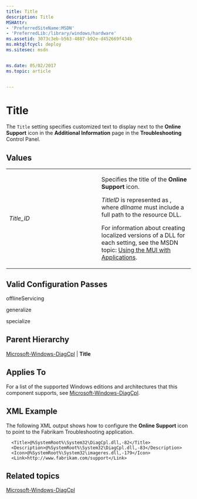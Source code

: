 ```yaml
---
title: Title
description: Title
MSHAttr:
- 'PreferredSiteName:MSDN'
- 'PreferredLib:/library/windows/hardware'
ms.assetid: 3073c3eb-b563-4887-b92e-d452669f434b
ms.mktglfcycl: deploy
ms.sitesec: msdn


ms.date: 05/02/2017
ms.topic: article


---
```


# Title


The `Title` setting specifies customized text to display next to the **Online Support** icon in the **Additional Information** page in the **Troubleshooting** Control Panel.

## Values


<table>
<colgroup>
<col width="50%" />
<col width="50%" />
</colgroup>
<tbody>
<tr class="odd">
<td><p><em>Title_ID</em></p></td>
<td><p>Specifies the title of the <strong>Online Support</strong> icon.</p>
<p><em>TitleID</em> is represented as <em><xref href="dllname,-resourceID" data-throw-if-not-resolved="False" data-raw-source="@dllname,-resourceID"></xref></em>, where <em>dllname</em> must include a full path to the resource DLL.</p>
<p>For information about creating localized versions of a DLL for each setting, see the MSDN topic: <a href="http://go.microsoft.com/fwlink/?LinkId=140252" data-raw-source="[Using the MUI with Applications](http://go.microsoft.com/fwlink/?LinkId=140252)">Using the MUI with Applications</a>.</p></td>
</tr>
</tbody>
</table>

 

## Valid Configuration Passes


offlineServicing

generalize

specialize

## Parent Hierarchy


[Microsoft-Windows-DiagCpl](microsoft-windows-diagcpl.md) | **Title**

## Applies To


For a list of the supported Windows editions and architectures that this component supports, see [Microsoft-Windows-DiagCpl](microsoft-windows-diagcpl.md).

## XML Example


The following XML output shows how to configure the **Online Support** icon to point to the Fabrikam Troubleshooting application.

```
  <Title>@%SystemRoot%\System32\DiagCpl.dll,-82</Title>
  <Description>@%SystemRoot%\System32\DiagCpl.dll,-83</Description>
  <Icon>@%SystemRoot%\System32\imageres.dll,-179</Icon>
  <Link>http://www.fabrikam.com/support</Link>
```

## Related topics


[Microsoft-Windows-DiagCpl](microsoft-windows-diagcpl.md)

 

 








